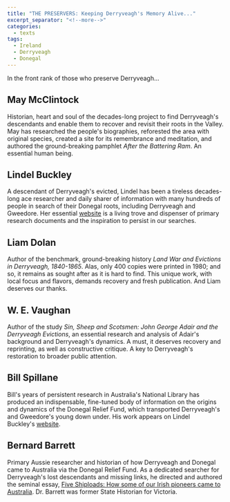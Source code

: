 ```yaml
---
title: "THE PRESERVERS: Keeping Derryveagh's Memory Alive..."
excerpt_separator: "<!--more-->"
categories:
  - texts
tags:
  - Ireland
  - Derryveagh
  - Donegal
---
```

In the front rank of those who preserve Derryveagh...  
<!--more-->
## May McClintock  
Historian, heart and soul of the decades-long project to find Derryveagh's descendants and enable them to recover and revisit their roots in the Valley. May has researched the people's biographies, reforested the area with original species, created a site for its remembrance and meditation, and authored the ground-breaking pamphlet _After the Battering Ram_. An essential human being.  

## Lindel Buckley  
A descendant of Derryveagh's evicted, Lindel has been a tireless decades-long ace researcher and daily sharer of information with many hundreds of people in search of their Donegal roots, including Derryveagh and Gweedore. Her essential [website](http://web.archive.org/web/20070819024608/http://freepages.genealogy.rootsweb.com/~donegal/) is a living trove and dispenser of primary research documents and the inspiration to persist in our searches.  

## Liam Dolan  
Author of the benchmark, ground-breaking history _Land War and Evictions in Derryveagh, 1840-1865_. Alas, only 400 copies were printed in 1980; and so, it remains as sought after as it is hard to find. This unique work, with local focus and flavors, demands recovery and fresh publication. And Liam deserves our thanks.  

## W. E. Vaughan  
Author of the study _Sin, Sheep and Scotsmen: John George Adair and the Derryveagh Evictions_, an essential research and analysis of Adair's background and Derryveagh's dynamics. A must, it deserves recovery and reprinting, as well as constructive critique. A key to Derryveagh's restoration to broader public attention.  

## Bill Spillane  
Bill's years of persistent research in Australia's National Library has produced an indispensable, fine-tuned body of information on the origins and dynamics of the Donegal Relief Fund, which transported Derryveagh's and Gweedore's young down under. His work appears on Lindel Buckley's [website](http://web.archive.org/web/20070819024608/http://freepages.genealogy.rootsweb.com/~donegal/).  

## Bernard Barrett  
Primary Aussie researcher and historian of how Derryveagh and Donegal came to Australia via the Donegal Relief Fund. As a dedicated searcher for Derryveagh's lost descendants and missing links, he directed and authored the seminal essay, [Five Shiploads: How some of our Irish pioneers came to Australia](http://web.archive.org/web/20070819024608/http://freepages.genealogy.rootsweb.com/~donegal/fiveshiploads.htm). Dr. Barrett was former State Historian for Victoria.
